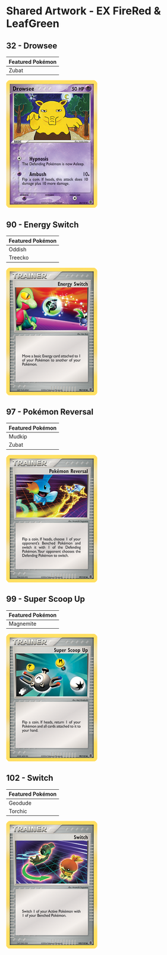 # Shared Artwork - EX FireRed & LeafGreen

## 32 - Drowsee

|Featured Pokémon|
|:--|
|Zubat

![Drowsee](/images/SharedArtwork/exfireredleafgreen-32.png)

## 90 - Energy Switch

|Featured Pokémon|
|:--|
|Oddish
|Treecko

![Energy Switch](/images/SharedArtwork/exfireredleafgreen-90.png)

## 97 - Pokémon Reversal

|Featured Pokémon|
|:--|
|Mudkip
|Zubat

![Pokémon Reversal](/images/SharedArtwork/exfireredleafgreen-97.png)

## 99 - Super Scoop Up

|Featured Pokémon|
|:--|
|Magnemite

![Super Scoop Up](/images/SharedArtwork/exfireredleafgreen-99.png)

## 102 - Switch

|Featured Pokémon|
|:--|
|Geodude
|Torchic

![Switch](/images/SharedArtwork/exfireredleafgreen-102.png)